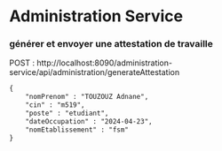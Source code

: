 # Administration Service


### générer et envoyer une attestation de travaille 

POST : http://localhost:8090/administration-service/api/administration/generateAttestation
```xml
{
    "nomPrenom" : "TOUZOUZ Adnane",
    "cin" : "m519",
    "poste" : "etudiant",
    "dateOccupation" : "2024-04-23",
    "nomEtablissement" : "fsm"
}